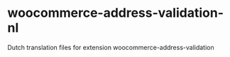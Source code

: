 woocommerce-address-validation-nl
=================================

Dutch translation files for extension woocommerce-address-validation
